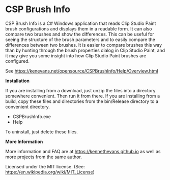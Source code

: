 # CSP Brush Info

CSP Brush Info is a C# Windows application that reads Clip Studio Paint brush configurations and displays them in a readable form. It can also compare two brushes and show the differences. This can be useful for seeing the structure of the brush parameters and to easily compare the differences between two brushes. It is easier to compare brushes this way than by hunting through the brush properties dialog in Clip Studio Paint, and it may give you some insight into how Clip Studio Paint brushes are configured.


See https://kenevans.net/opensource/CSPBrushInfo/Help/Overview.html

**Installation**

If you are installing from a download, just unzip the files into a directory somewhere convenient. Then run it from there. If you are installing from a build, copy these files and directories from the bin/Release directory to a convenient directory.

* CSPBrushInfo.exe
* Help

To uninstall, just delete these files.

**More Information**

More information and FAQ are at https://kennethevans.github.io as well as more projects from the same author.

Licensed under the MIT license. (See: https://en.wikipedia.org/wiki/MIT_License)
